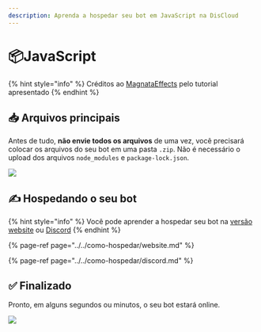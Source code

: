 ```yaml
---
description: Aprenda a hospedar seu bot em JavaScript na DisCloud
---
```


# 📦JavaScript

{% hint style="info" %}
Créditos ao [MagnataEffects](https://absolutproject.com) pelo tutorial apresentado
{% endhint %}

## 📥 Arquivos principais

Antes de tudo, **não envie todos os arquivos** de uma vez, você precisará colocar os arquivos do seu bot em uma pasta `.zip`. Não é necessário o upload dos arquivos `node_modules` e `package-lock.json`.

![](../../../.gitbook/assets/image%20%2836%29.png)

## ✍ Hospedando o seu bot

{% hint style="info" %}
Você pode aprender a hospedar seu bot na [versão website](../../como-hospedar/website.md) ou [Discord](../../como-hospedar/discord.md)
{% endhint %}

{% page-ref page="../../como-hospedar/website.md" %}

{% page-ref page="../../como-hospedar/discord.md" %}

## ✅ Finalizado

Pronto, em alguns segundos ou minutos, o seu bot estará online.

![](../../../.gitbook/assets/image%20%2829%29.png)

